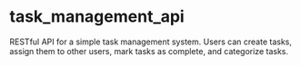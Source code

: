 # task_management_api
RESTful API for a simple task management system. Users can create tasks, assign them to other users, mark tasks as complete, and categorize tasks.
